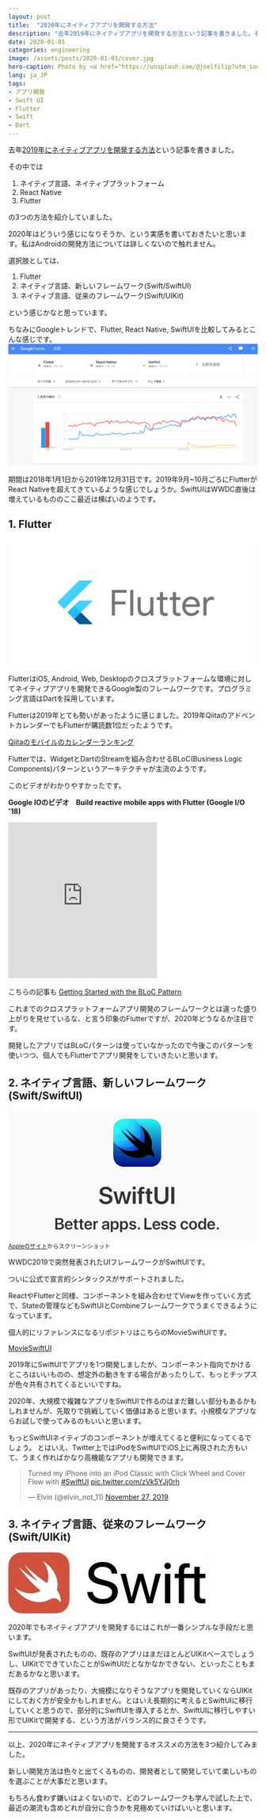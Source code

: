 ```yaml
---
layout: post
title:  "2020年にネイティブアプリを開発する方法"
description: "去年2019年にネイティブアプリを開発する方法という記事を書きました。その中では1. ネイティブ言語、ネイティブプラットフォーム, 2. React Native, 3. Flutterの3つの方法を紹介していました。2020年はどういう感じになりそうか、という実感を書いておきたいと思います。"
date: 2020-01-01
categories: engineering
image: /assets/posts/2020-01-01/cover.jpg
hero-caption: Photo by <a href="https://unsplash.com/@joelfilip?utm_source=unsplash&utm_medium=referral&utm_content=creditCopyText">Joel Filipe</a> on <a href="https://unsplash.com/s/photos/building?utm_source=unsplash&utm_medium=referral&utm_content=creditCopyText">Unsplash</a>
lang: ja_JP
tags:
- アプリ開発
- Swift UI
- Flutter
- Swift
- Dart
---
```


去年[2019年にネイティブアプリを開発する方法](https://masamichiueta.github.io/development/2019/01/05/build-a-native-app-in-2019.html)という記事を書きました。

その中では

1. ネイティブ言語、ネイティブプラットフォーム
2. React Native
3. Flutter

の3つの方法を紹介していました。

2020年はどういう感じになりそうか、という実感を書いておきたいと思います。私はAndroidの開発方法については詳しくないので触れません。

選択肢としては、

1. Flutter
2. ネイティブ言語、新しいフレームワーク(Swift/SwiftUI)
3. ネイティブ言語、従来のフレームワーク(Swift/UIKit)

という感じかなと思っています。

ちなみにGoogleトレンドで、Flutter, React Native, SwiftUIを比較してみるとこんな感じです。
![Compare](/assets/posts/2020-01-01/compare.png "Compare")

期間は2018年1月1日から2019年12月31日です。2019年9月~10月ごろにFlutterがReact Nativeを超えてきているような感じでしょうか。SwiftUIはWWDC直後は増えているもののここ最近は横ばいのようです。

## 1. Flutter

![Flutter](/assets/posts/2020-01-01/flutter.png "Flutter")

FlutterはiOS, Android, Web, Desktopのクロスプラットフォームな環境に対してネイティブアプリを開発できるGoogle製のフレームワークです。プログラミング言語はDartを採用しています。

Flutterは2019年とても勢いがあったように感じました。2019年QiitaのアドベントカレンダーでもFlutterが購読数1位だったようです。

[Qiitaのモバイルのカレンダーランキング](https://qiita.com/advent-calendar/2019/ranking/subscriptions/categories/mobile)

Flutterでは、WidgetとDartのStreamを組み合わせるBLoC(Business Logic Components)パターンというアーキテクチャが主流のようです。

このビデオがわかりやすかったです。

**Google IOのビデオ　Build reactive mobile apps with Flutter (Google I/O '18)**

<iframe class="w-100" height="315" src="https://www.youtube.com/embed/RS36gBEp8OI" frameborder="0" allow="accelerometer; autoplay; encrypted-media; gyroscope; picture-in-picture" allowfullscreen></iframe>

こちらの記事も
[Getting Started with the BLoC Pattern](https://www.raywenderlich.com/4074597-getting-started-with-the-bloc-pattern)

これまでのクロスプラットフォームアプリ開発のフレームワークとは違った盛り上がりを見せているな、と言う印象のFlutterですが、2020年どうなるか注目です。

開発したアプリではBLoCパターンは使っていなかったので今後このパターンを使いつつ、個人でもFlutterでアプリ開発をしていきたいと思います。


## 2. ネイティブ言語、新しいフレームワーク(Swift/SwiftUI)

![SwiftUI](/assets/posts/2020-01-01/swiftui.png "SwiftUI")
<small>[Appleのサイト](https://developer.apple.com/xcode/swiftui/)からスクリーンショット</small>

WWDC2019で突然発表されたUIフレームワークがSwiftUIです。

ついに公式で宣言的シンタックスがサポートされました。

ReactやFlutterと同様、コンポーネントを組み合わせてViewを作っていく方式で、Stateの管理などもSwiftUIとCombineフレームワークでうまくできるようになっています。

個人的にリファレンスになるリポジトリはこちらのMovieSwiftUIです。

[MovieSwiftUI](https://github.com/Dimillian/MovieSwiftUI)

2019年にSwiftUIでアプリを1つ開発しましたが、コンポーネント指向でかけるところはいいものの、想定外の動きをする場合があったりして、もっとチップスが色々共有されてくるといいですね。

2020年、大規模で複雑なアプリをSwiftUIで作るのはまだ難しい部分もあるかもしれませんが、先取りで挑戦していく価値はあると思います。小規模なアプリならお試しで使ってみるのもいいと思います。

もっとSwiftUIネイティブのコンポーネントが増えてくると便利になってくるでしょう。
とはいえ、Twitter上ではiPodをSwiftUIでiOS上に再現された方もいて、うまく作ればかなり高機能なアプリも開発できます。

<blockquote class="twitter-tweet"><p lang="en" dir="ltr">Turned my iPhone into an iPod Classic with Click Wheel and Cover Flow with <a href="https://twitter.com/hashtag/SwiftUI?src=hash&amp;ref_src=twsrc%5Etfw">#SwiftUI</a> <a href="https://t.co/zVk5YJj0rh">pic.twitter.com/zVk5YJj0rh</a></p>&mdash; Elvin (@elvin_not_11) <a href="https://twitter.com/elvin_not_11/status/1199717678908366854?ref_src=twsrc%5Etfw">November 27, 2019</a></blockquote> <script async src="https://platform.twitter.com/widgets.js" charset="utf-8"></script>


## 3. ネイティブ言語、従来のフレームワーク(Swift/UIKit)

![Swift](/assets/posts/2019-01-05/swift.jpeg "Swift")

2020年でもネイティブアプリを開発するにはこれが一番シンプルな手段だと思います。

SwiftUIが発表されたものの、既存のアプリはまだほとんどUIKitベースでしょうし、UIKitでできていたことがSwiftUIだとなかなかできない、といったこともまだあるかなと思います。

既存のアプリがあったり、大規模になりそうなアプリを開発していくならUIKitにしておく方が安全かもしれません。とはいえ長期的に考えるとSwiftUIに移行していくと思うので、部分的にSwiftUIを導入するとか、SwiftUIに移行しやすい形でUIKitで開発する、という方法がバランス的に良さそうです。

---

以上、2020年にネイティブアプリを開発するオススメの方法を3つ紹介してみました。

新しい開発方法は色々と出てくるものの、開発者として開発していて楽しいものを選ぶことが大事だと思います。

もちろん食わず嫌いはよくないので、どのフレームワークも学んで試した上で、最近の潮流も含めどれが自分に合うかを見極めていけばいいと思います。